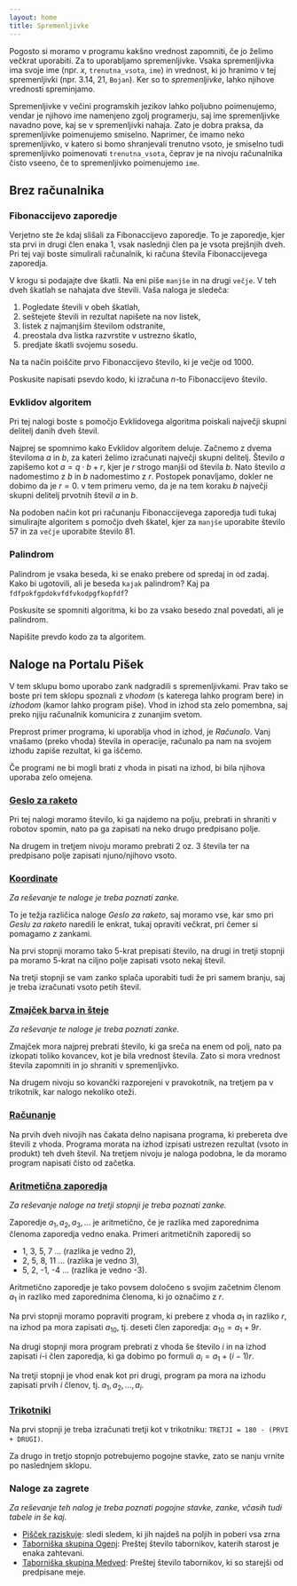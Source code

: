 ```yaml
---
layout: home
title: Spremenljivke
---
```


Pogosto si moramo v programu kakšno vrednost zapomniti,
če jo želimo večkrat uporabiti. Za to uporabljamo spremenljivke. Vsaka spremenljivka ima svoje ime
(npr. $x$, `trenutna_vsota`, `ime`) in vrednost, ki jo hranimo v tej spremenljivki
(npr. $3{.}14$, $21$, `Bojan`). Ker so to _spremenljivke_, lahko njihove vrednosti spreminjamo.

Spremenljivke v večini programskih jezikov lahko poljubno poimenujemo, vendar je njihovo ime namenjeno zgolj programerju, saj ime spremenljivke navadno pove, kaj se v spremenljivki nahaja. Zato je dobra praksa, da spremenljivke poimenujemo smiselno. Naprimer, če imamo neko spremenljivko, v katero si bomo shranjevali trenutno vsoto, je smiselno tudi spremenljivko poimenovati `trenutna_vsota`, čeprav je na nivoju računalnika čisto vseeno, če to spremenljivko poimenujemo `ime`.

## Brez računalnika

### Fibonaccijevo zaporedje

Verjetno ste že kdaj slišali za Fibonaccijevo zaporedje. To je zaporedje, kjer sta prvi in drugi člen enaka 1, vsak naslednji člen pa je vsota prejšnjih dveh. Pri tej vaji boste simulirali računalnik, ki računa števila Fibonaccijevega zaporedja.

V krogu si podajajte dve škatli. Na eni piše `manjše` in na drugi `večje`. V teh dveh škatlah se nahajata dve števili. Vaša naloga je sledeča:

1. Pogledate števili v obeh škatlah,
2. seštejete števili in rezultat napišete na nov listek,
3. listek z najmanjšim številom odstranite,
4. preostala dva listka razvrstite v ustrezno škatlo,
5. predjate škatli svojemu sosedu.

Na ta način poiščite prvo Fibonaccijevo število, ki je večje od 1000.

Poskusite napisati psevdo kodo, ki izračuna $n$-to Fibonaccijevo število.

### Evklidov algoritem

Pri tej nalogi boste s pomočjo Evklidovega algoritma poiskali največji skupni delitelj danih dveh števil.

Najprej se spomnimo kako Evklidov algoritem deluje. Začnemo z dvema številoma $a$ in $b$, za kateri želimo izračunati največji skupni delitelj. Število $a$ zapišemo kot $a = q \cdot b + r$, kjer je $r$ strogo manjši od števila $b$. Nato število $a$ nadomestimo z $b$ in $b$ nadomestimo z $r$. Postopek ponavljamo, dokler ne dobimo da je $r=0$. v tem primeru vemo, da je na tem koraku $b$ največji skupni delitelj prvotnih števil $a$ in $b$.

Na podoben način kot pri računanju Fibonaccijevega zaporedja tudi tukaj simulirajte algoritem s pomočjo dveh škatel, kjer za `manjše` uporabite število 57 in za `večje` uporabite število 81.

### Palindrom

Palindrom je vsaka beseda, ki se enako prebere od spredaj in od zadaj.
Kako bi ugotovili, ali je beseda `kajak` palindrom? Kaj pa `fdfpokfgpdokvfdfvkodpgfkopfdf`?

Poskusite se spomniti algoritma, ki bo za vsako besedo znal povedati, ali je palindrom.

Napišite prevdo kodo za ta algoritem.

## Naloge na Portalu Pišek

V tem sklupu bomo uporabo zank nadgradili s spremenljivkami. Prav tako se boste pri tem sklopu spoznali z _vhodom_
(s katerega lahko program bere) in _izhodom_
(kamor lahko program piše). Vhod in izhod sta zelo pomembna, saj preko njiju računalnik komunicira z zunanjim svetom.

Preprost primer programa, ki uporablja vhod in izhod,
je _Računalo_. Vanj vnašamo (preko vhoda) števila in
operacije, računalo pa nam na svojem izhodu zapiše
rezultat, ki ga iščemo.

Če programi ne bi mogli brati z vhoda in pisati na izhod,
bi bila njihova uporaba zelo omejena.

### [Geslo za raketo](https://pisek.acm.si/contents/4907-905475276192595697-336263441319752813-263757501836633867/)

Pri tej nalogi moramo število, ki ga najdemo na polju, prebrati in shraniti v robotov spomin, nato pa ga zapisati na neko drugo predpisano polje.

Na drugem in tretjem nivoju moramo prebrati 2 oz. 3 števila
ter na predpisano polje zapisati njuno/njihovo vsoto.

### [Koordinate](https://pisek.acm.si/contents/4907-905475276192595697-336263441319752813-1402538532350177809/)

_Za reševanje te naloge je treba poznati zanke._

To je težja različica naloge _Geslo za raketo_, saj moramo vse, kar smo pri _Geslu za raketo_ naredili le enkrat, tukaj opraviti večkrat, pri čemer si pomagamo z zankami.

Na prvi stopnji moramo tako 5-krat prepisati število,
na drugi in tretji stopnji pa moramo 5-krat na ciljno polje zapisati vsoto nekaj števil.

Na tretji stopnji se vam zanko splača uporabiti tudi že pri samem branju, saj je treba izračunati vsoto petih števil.

### [Zmajček barva in šteje](https://pisek.acm.si/contents/4907-905475276192595697-336263441319752813-192594086067387490/)

_Za reševanje te naloge je treba poznati zanke._

Zmajček mora najprej prebrati število, ki ga sreča na enem od polj, nato pa izkopati toliko kovancev, kot je bila vrednost števila. Zato si mora vrednost števila
zapomniti in jo shraniti v spremenljivko.

Na drugem nivoju so kovančki razporejeni v pravokotnik,
na tretjem pa v trikotnik, kar nalogo nekoliko oteži.

### [Računanje](https://pisek.acm.si/contents/4907-905475276192595697-336263441319752813-608309524412854214/)

Na prvih dveh nivojih nas čakata delno napisana programa, ki prebereta dve števili z vhoda.
Programa morata na izhod izpisati ustrezen rezultat (vsoto in produkt) teh dveh števil. Na tretjem nivoju je naloga podobna, le da moramo program napisati čisto od začetka.

### [Aritmetična zaporedja](https://pisek.acm.si/contents/4907-905475276192595697-336263441319752813-1321351274884031317/)

_Za reševanje naloge na tretji stopnji je treba poznati zanke._

Zaporedje $a_1, a_2, a_3, ...$ je aritmetično, če je
razlika med zaporednima členoma zaporedja vedno enaka.
Primeri aritmetičnih zaporedij so

- 1, 3, 5, 7 ... (razlika je vedno 2),
- 2, 5, 8, 11 ... (razlika je vedno 3),
- 5, 2, -1, -4 ... (razlika je vedno -3).

Aritmetično zaporedje je tako povsem določeno s svojim
začetnim členom $a_1$ in razliko med zaporednima členoma, ki jo označimo z $r$.

Na prvi stopnji moramo popraviti program, ki prebere z vhoda $a_1$ in razliko $r$, na izhod pa mora zapisati $a_{10}$, tj. deseti člen zaporedja: $a_{10} = a_1 + 9r$.

Na drugi stopnji mora program prebrati z vhoda še število $i$ in na izhod zapisati $i$-i člen zaporedja, ki ga dobimo po formuli $a_i = a_1 + (i - 1) r$.

Na tretji stopnji je vhod enak kot pri drugi, program pa mora na izhodu zapisati prvih $i$ členov, tj. $a_1, a_2, \dots, a_i$.

### [Trikotniki](https://pisek.acm.si/contents/4907-905475276192595697-336263441319752813-1107968706648330591/)

Na prvi stopnji je treba izračunati tretji kot v trikotniku: `TRETJI = 180 - (PRVI + DRUGI)`.

Za drugo in tretjo stopnjo potrebujemo pogojne stavke, zato se nanju vrnite po naslednjem sklopu.

### Naloge za zagrete

_Za reševanje teh nalog je treba poznati pogojne stavke, zanke, včasih tudi tabele in še kaj._

- [Pišček raziskuje](https://pisek.acm.si/contents/4907-905475276192595697-336263441319752813-1228907312687806211/): sledi sledem, ki jih najdeš na poljih in poberi vsa zrna
- [Taborniška skupina Ogenj](https://pisek.acm.si/contents/4907-905475276192595697-336263441319752813-299337302389322177/): Preštej število tabornikov, katerih starost je enaka zahtevani.
- [Taborniška skupina Medved](https://pisek.acm.si/contents/4907-905475276192595697-336263441319752813-1635014616559399342/): Preštej število tabornikov, ki so starejši od predpisane meje.
